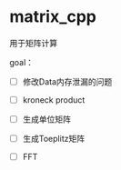 # matrix_cpp
用于矩阵计算

goal：

- [ ] 修改Data内存泄漏的问题
- [ ] kroneck product
- [ ] 生成单位矩阵
- [ ] 生成Toeplitz矩阵
- [ ] FFT

